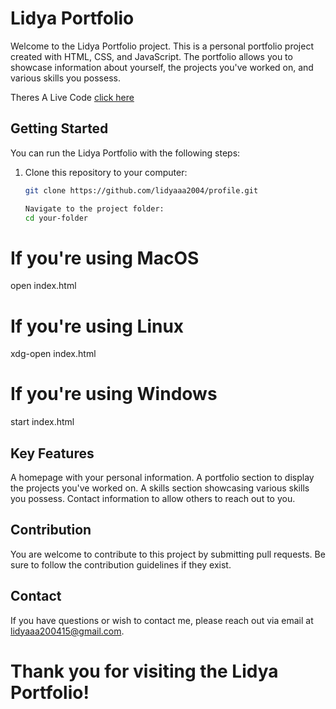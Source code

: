 # Lidya Portfolio

Welcome to the Lidya Portfolio project. This is a personal portfolio project created with HTML, CSS, and JavaScript. The portfolio allows you to showcase information about yourself, the projects you've worked on, and various skills you possess.

Theres A Live Code [click here](https://lidyaaa2004.github.io/profile/)

## Getting Started

You can run the Lidya Portfolio with the following steps:

1. Clone this repository to your computer:

   ```bash
   git clone https://github.com/lidyaaa2004/profile.git
   
   Navigate to the project folder:
   cd your-folder

# If you're using MacOS
open index.html

# If you're using Linux
xdg-open index.html

# If you're using Windows
start index.html

## Key Features
A homepage with your personal information.
A portfolio section to display the projects you've worked on.
A skills section showcasing various skills you possess.
Contact information to allow others to reach out to you.

## Contribution
You are welcome to contribute to this project by submitting pull requests. Be sure to follow the contribution guidelines if they exist.

## Contact
If you have questions or wish to contact me, please reach out via email at lidyaaa200415@gmail.com.

# Thank you for visiting the Lidya Portfolio!
